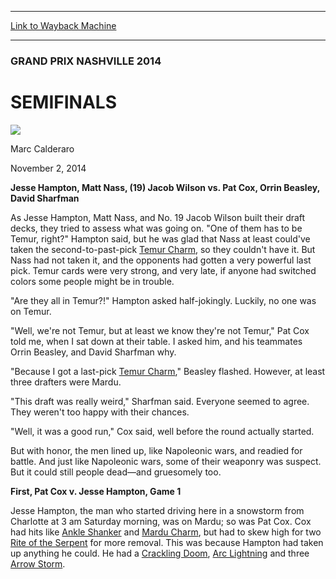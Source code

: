 
---
[Link to Wayback Machine](https://web.archive.org/web/20141107034038/http://magic.wizards.com/en/events/coverage/gpnas14/sf1)

[_metadata_:description]:- "Jesse Hampton, Matt Nass, (19) Jacob Wilson vs. Pat Cox, Orrin Beasley, David Sharfman"
[_metadata_:generator]:- "Drupal 7 (http://drupal.org)"
[_metadata_:node]:- "295016"
[_metadata_:publish_date]:- "2014-11-02"
[_metadata_:source]:- "div-main"
[_metadata_:title]:- "SEMIFINALS"
[_metadata_:wayback_capture_timestamp]:- "2014-11-07 03:40:38"
[_metadata_:wayback_raw_url]:- "https://web.archive.org/web/20141107034038id_/http://magic.wizards.com/en/events/coverage/gpnas14/sf1"
[_metadata_:wayback_url]:- "http://magic.wizards.com/en/events/coverage/gpnas14/sf1"
---





### GRAND PRIX NASHVILLE 2014


SEMIFINALS
==========



![](https://media.magic.wizards.com/styles/auth_small/public/images/person/calderaro.jpg)

Marc Calderaro




November 2, 2014
 










**Jesse Hampton, Matt Nass, (19) Jacob Wilson vs. Pat Cox, Orrin Beasley, David Sharfman**



 As Jesse Hampton, Matt Nass, and No. 19 Jacob Wilson built their draft decks, they tried to assess what was going on. "One of them has to be Temur, right?" Hampton said, but he was glad that Nass at least could've taken the second-to-past-pick [Temur Charm](http://gatherer.wizards.com/Pages/Card/Details.aspx?name=Temur+Charm), so they couldn't have it. But Nass had not taken it, and the opponents had gotten a very powerful last pick. Temur cards were very strong, and very late, if anyone had switched colors some people might be in trouble.



"Are they all in Temur?!" Hampton asked half-jokingly. Luckily, no one was on Temur.


"Well, we're not Temur, but at least we know they're not Temur," Pat Cox told me, when I sat down at their table. I asked him, and his teammates Orrin Beasley, and David Sharfman why.



 "Because I got a last-pick [Temur Charm](http://gatherer.wizards.com/Pages/Card/Details.aspx?name=Temur+Charm)," Beasley flashed. However, at least three drafters were Mardu.



"This draft was really weird," Sharfman said. Everyone seemed to agree. They weren't too happy with their chances.


"Well, it was a good run," Cox said, well before the round actually started.


But with honor, the men lined up, like Napoleonic wars, and readied for battle. And just like Napoleonic wars, some of their weaponry was suspect. But it could still people dead—and gruesomely too.



**First, Pat Cox v. Jesse Hampton, Game 1**




 Jesse Hampton, the man who started driving here in a snowstorm from Charlotte at 3 am Saturday morning, was on Mardu; so was Pat Cox. Cox had hits like [Ankle Shanker](http://gatherer.wizards.com/Pages/Card/Details.aspx?name=Ankle+Shanker) and [Mardu Charm](http://gatherer.wizards.com/Pages/Card/Details.aspx?name=Mardu+Charm), but had to skew high for two [Rite of the Serpent](http://gatherer.wizards.com/Pages/Card/Details.aspx?name=Rite+of+the+Serpent) for more removal. This was because Hampton had taken up anything he could. He had a [Crackling Doom](http://gatherer.wizards.com/Pages/Card/Details.aspx?name=Crackling+Doom), [Arc Lightning](http://gatherer.wizards.com/Pages/Card/Details.aspx?name=Arc+Lightning) and three [Arrow Storm](http://gatherer.wizards.com/Pages/Card/Details.aspx?name=Arrow+Storm).





  






 
 




  







